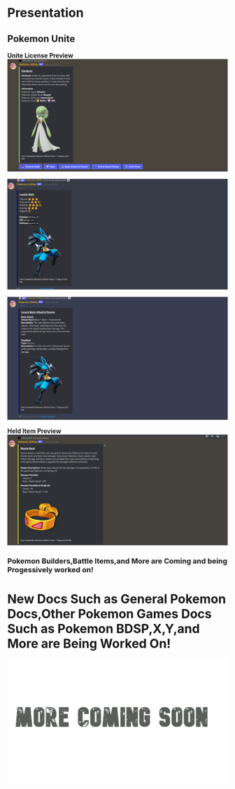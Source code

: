 # Presentation

## Pokemon Unite

**Unite License Preview**
![Pokemon Preview](https://github.com/EnderFall/pokemon-project/blob/main/presentation/Screenshot%202021-11-26%20042737.png)

![Pokemon Preview3](https://github.com/EnderFall/pokemon-project/blob/main/presentation/Screenshot%202021-11-23%20172243.png)

![Pokemon Preview4](https://github.com/EnderFall/pokemon-project/blob/main/presentation/Screenshot%202021-11-23%20172303.png)

**Held Item Preview**
![Held Items](https://github.com/EnderFall/pokemon-project/blob/main/presentation/Screenshot%202021-11-23%20172443.png)

### Pokemon Builders,Battle Items,and More are Coming and being Progessively worked on!

# New Docs Such as General Pokemon Docs,Other Pokemon Games Docs Such as Pokemon BDSP,X,Y,and More are Being Worked On!

![Coming Soon!](https://github.com/EnderFall/pokemon-project/blob/main/presentation/Coming%20Soon.png)
